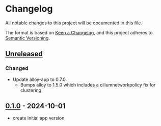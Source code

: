 # Changelog

All notable changes to this project will be documented in this file.

The format is based on [Keep a Changelog](https://keepachangelog.com/en/1.0.0/),
and this project adheres to [Semantic Versioning](https://semver.org/spec/v2.0.0.html).

## [Unreleased]

### Changed

- Update alloy-app to 0.7.0.
  - Bumps alloy to 1.5.0 which includes a ciliumnetworkpolicy fix for clustering.

## [0.1.0] - 2024-10-01

- create initial app version.

[Unreleased]: https://github.com/giantswarm/alloy-gateway-app/compare/v0.1.0...HEAD
[0.1.0]: https://github.com/giantswarm/alloy-gateway-app/releases/tag/v0.1.0
